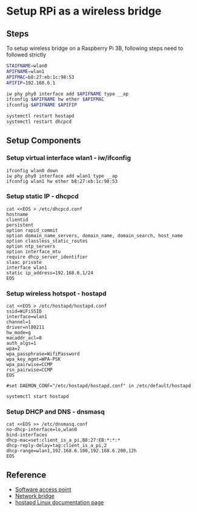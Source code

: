 # Setup RPi as a wireless bridge
## Steps

To setup wireless bridge on a Raspberry Pi 3B, following steps need to followed strictly

```bash
STAIFNAME=wlan0
APIFNAME=wlan1
APIFMAC=b8:27:eb:1c:98:53
APIFIP=192.168.6.1

iw phy phy0 interface add $APIFNAME type __ap
ifconfig $APIFNAME hw ether $APIFMAC
ifconfig $APIFNAME $APIFIP

systemctl restart hostapd
systemctl restart dhcpcd
```

## Setup Components
### Setup virtual interface wlan1 - iw/ifconfig
```
ifconfig wlan0 down
iw phy phy0 interface add wlan1 type __ap
ifconfig wlan1 hw ether b8:27:eb:1c:98:53
```

### Setup static IP - dhcpcd

```
cat <<EOS > /etc/dhcpcd.conf
hostname
clientid
persistent
option rapid_commit
option domain_name_servers, domain_name, domain_search, host_name
option classless_static_routes
option ntp_servers
option interface_mtu
require dhcp_server_identifier
slaac private
interface wlan1
static ip_address=192.168.6.1/24
EOS
```

### Setup wireless hotspot - hostapd
```
cat <<EOS > /etc/hostapd/hostapd.conf
ssid=WiFiSSID
interface=wlan1
channel=1
driver=nl80211
hw_mode=g
macaddr_acl=0
auth_algs=1
wpa=2
wpa_passphrase=WifiPassword
wpa_key_mgmt=WPA-PSK
wpa_pairwise=CCMP
rsn_pairwise=CCMP
EOS

#set DAEMON_CONF="/etc/hostapd/hostapd.conf" in /etc/default/hostapd

systemctl start hostapd
```

### Setup DHCP and DNS - dnsmasq

```
cat <<EOS >> /etc/dnsmasq.conf
no-dhcp-interface=lo,wlan0
bind-interfaces
dhcp-mac=set:client_is_a_pi,B8:27:EB:*:*:*
dhcp-reply-delay=tag:client_is_a_pi,2
dhcp-range=wlan1,192.168.6.100,192.168.6.200,12h
EOS
```

## Reference
* [Software access point](https://wiki.archlinux.org/index.php/Software_access_point)
* [Network bridge](https://wiki.archlinux.org/index.php/Network_bridge)        
* [hostapd Linux documentation page](https://wireless.wiki.kernel.org/en/users/Documentation/hostapd)
